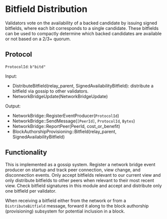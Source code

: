 # Bitfield Distribution

Validators vote on the availability of a backed candidate by issuing signed bitfields, where each bit corresponds to a single candidate. These bitfields can be used to compactly determine which backed candidates are available or not based on a 2/3+ quorum.

## Protocol

`ProtocolId`: `b"bitd"`

Input:

- DistributeBitfield(relay_parent, SignedAvailabilityBitfield): distribute a bitfield via gossip to other validators.
- NetworkBridgeUpdate(NetworkBridgeUpdate)

Output:

- NetworkBridge::RegisterEventProducer(`ProtocolId`)
- NetworkBridge::SendMessage(`[PeerId]`, `ProtocolId`, `Bytes`)
- NetworkBridge::ReportPeer(PeerId, cost_or_benefit)
- BlockAuthorshipProvisioning::Bitfield(relay_parent, SignedAvailabilityBitfield)

## Functionality

This is implemented as a gossip system. Register a network bridge event producer on startup and track peer connection, view change, and disconnection events. Only accept bitfields relevant to our current view and only distribute bitfields to other peers when relevant to their most recent view. Check bitfield signatures in this module and accept and distribute only one bitfield per validator.

When receiving a bitfield either from the network or from a `DistributeBitfield` message, forward it along to the block authorship (provisioning) subsystem for potential inclusion in a block.

